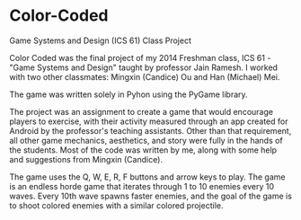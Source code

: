 # Color-Coded
Game Systems and Design (ICS 61) Class Project

Color Coded was the final project of my 2014 Freshman class, ICS 61 - "Game Systems and Design" taught by professor Jain Ramesh.  I worked with two other classmates: Mingxin (Candice) Ou and Han (Michael) Mei.

The game was written solely in Pyhon using the PyGame library.

The project was an assignment to create a game that would encourage players to exercise, with their activity measured through an app created for Android by the professor's teaching assistants.  Other than that requirement, all other game mechanics, aesthetics, and story were fully in the hands of the students.  Most of the code was written by me, along with some help and suggestions from Mingxin (Candice).

The game uses the Q, W, E, R, F buttons and arrow keys to play.  The game is an endless horde game that iterates through 1 to 10 enemies every 10 waves.  Every 10th wave spawns faster enemies, and the goal of the game is to shoot colored enemies with a similar colored projectile.
